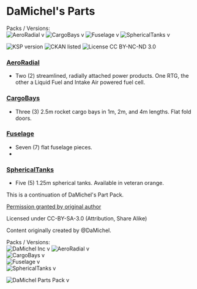 <!-- Readme.md v1.2.0.0
DaMichel's Parts (DMP)
created: 17 Jul 18
updated: 17 Feb 2020 -->

# DaMichel's Parts
Packs / Versions:  
![AeroRadial v](https://img.shields.io/endpoint?url=https://raw.githubusercontent.com/zer0Kerbal/AeroRadial/master/json/mod.json) ![CargoBays v](https://img.shields.io/endpoint?url=https://raw.githubusercontent.com/zer0Kerbal/CargoBays/master/json/mod.json) ![Fuselage v](https://img.shields.io/endpoint?url=https://raw.githubusercontent.com/zer0Kerbal/Fuselage/master/json/mod.json) ![SphericalTanks v](https://img.shields.io/endpoint?url=https://raw.githubusercontent.com/zer0Kerbal/SphericalTanks/master/json/mod.json)

 ![KSP version](https://img.shields.io/endpoint?url=https%3A%2F%2Fraw.githubusercontent.com%2Fzer0Kerbal%2FDaMichel%2Fmaster%2Fjson%2Fksp.json) ![CKAN listed](https://img.shields.io/badge/CKAN-DaMichel-brightgreen.svg) ![License CC BY-NC-ND 3.0](https://img.shields.io/endpoint?url=https%3A%2F%2Fraw.githubusercontent.com%2Fzer0Kerbal%2FDaMichel%2Fmaster%2Fjson%2Flicense.json)
 
  ### [AeroRadial](https://github.com/zer0Kerbal/)
 * Two (2) streamlined, radially attached power products. One RTG, the other a Liquid Fuel and Intake Air powered fuel cell.
 
 ### [CargoBays](https://github.com/zer0Kerbal/CargoBays)
 
 * Three (3) 2.5m rocket cargo bays in 1m, 2m, and 4m lengths. Flat fold doors.
  
 ### [Fuselage](https://github.com/zer0Kerbal/Fuselage)
 
 * Seven (7) flat fuselage pieces.
 * 
 ### [SphericalTanks](https://github.com/zer0Kerbal/SphericalTanks)
 
 * Five (5) 1.25m spherical tanks. Available in veteran orange.
 
This is a continuation of DaMichel's Part Pack.

[Permission granted by original author](http://forum.kerbalspaceprogram.com/index.php?/topic/55842-partswip-damichels-partsfuselage-r2-2222015/&do=findComment&comment=2568712)

Licensed under CC-BY-SA-3.0 (Attribution, Share Alike)

Content originally created by @DaMichel.


Packs / Versions:  
![DaMichel Inc v](https://img.shields.io/endpoint?url=https://raw.githubusercontent.com/zer0Kerbal/DaMichel/master/json/mod.json) 
![AeroRadial v](https://img.shields.io/endpoint?url=https://raw.githubusercontent.com/zer0Kerbal/DMAeroRadial/master/json/mod.json)  
![CargoBays v](https://img.shields.io/endpoint?url=https://raw.githubusercontent.com/zer0Kerbal/DMCargoBays/master/json/mod.json)  
![Fuselage v](https://img.shields.io/endpoint?url=https://raw.githubusercontent.com/zer0Kerbal/DMFuselage/master/json/mod.json)  
![SphericalTanks v](https://img.shields.io/endpoint?url=https://raw.githubusercontent.com/zer0Kerbal/DMSphericalTanks/master/json/mod.json)  


![DaMichel Parts Pack v](https://img.shields.io/endpoint?url=https://raw.githubusercontent.com/zer0Kerbal/DaMichelPartsPack/master/json/mod.json) 

<!-- CC BY-NC-ND 3.0 Unported by zer0Kerbal-->
 
